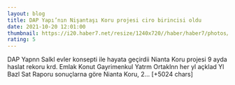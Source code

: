 ```yaml
--- 
layout: blog
title: DAP Yapı’nın Nişantaşı Koru projesi ciro birincisi oldu
date: 2021-10-20 12:01:00
thumbnail: https://i20.haber7.net/resize/1240x720//haber/haber7/photos/2021/42/dap_yapinin_nisantasi_koru_projesi_ciro_birincisi_oldu_1634731170_3649.jpg
rating: 5
---
```

DAP Yapnn Salkl evler konsepti ile hayata geçirdii Nianta Koru projesi 9 ayda haslat rekoru krd. Emlak Konut Gayrimenkul Yatrm Ortaklnn her yl açklad Yl Bazl Sat Raporu sonuçlarna göre Nianta Koru, 2… [+5024 chars]